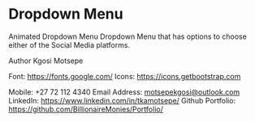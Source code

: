 # Dropdown Menu

Animated Dropdown Menu
Dropdown Menu that has options to choose either of the Social Media platforms.

Author Kgosi Motsepe

Font: https://fonts.google.com/
Icons: https://icons.getbootstrap.com

Mobile: +27 72 112 4340
Email Address: motsepekgosi@outlook.com
LinkedIn: https://www.linkedin.com/in/tkamotsepe/
Github Portfolio: https://github.com/BillionaireMonies/Portfolio/
